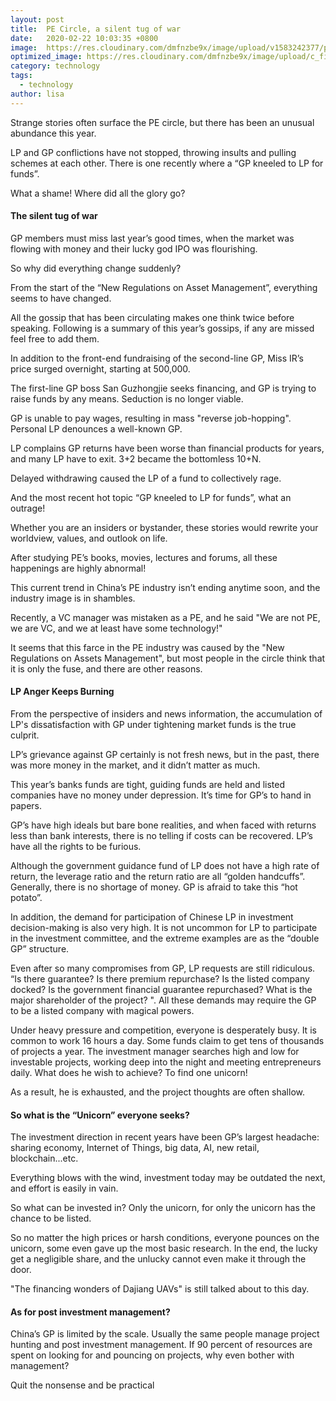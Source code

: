 ```yaml
---
layout: post
title:  PE Circle, a silent tug of war
date:   2020-02-22 10:03:35 +0800
image:  https://res.cloudinary.com/dmfnzbe9x/image/upload/v1583242377/pe_eemw3o.jpg
optimized_image: https://res.cloudinary.com/dmfnzbe9x/image/upload/c_fill,h_171,w_325/v1583242377/pe_eemw3o.jpg
category: technology
tags:
  - technology
author: lisa
---
```


Strange stories often surface the PE circle, but there has been an unusual abundance this year.

LP and GP conflictions have not stopped, throwing insults and pulling schemes at each other. There is one recently where a “GP kneeled to LP for funds”.

What a shame! Where did all the glory go?

#### The silent tug of war

GP members must miss last year’s good times, when the market was flowing with money and their lucky god IPO was flourishing.

So why did everything change suddenly?

From the start of the “New Regulations on Asset Management”, everything seems to have changed.

All the gossip that has been circulating makes one think twice before speaking. Following is a summary of this year’s gossips, if any are missed feel free to add them.

In addition to the front-end fundraising of the second-line GP, Miss IR’s price surged overnight, starting at 500,000.

The first-line GP boss San Guzhongjie seeks financing, and GP is trying to raise funds by any means. Seduction is no longer viable.

GP is unable to pay wages, resulting in mass "reverse job-hopping". Personal LP denounces a well-known GP.

LP complains GP returns have been worse than financial products for years, and many LP have to exit. 3+2 became the bottomless 10+N.

Delayed withdrawing caused the LP of a fund to collectively rage.

And the most recent hot topic “GP kneeled to LP for funds”, what an outrage!

Whether you are an insiders or bystander, these stories would rewrite your worldview, values, and outlook on life.

After studying PE’s books, movies, lectures and forums, all these happenings are highly abnormal!

This current trend in China’s PE industry isn’t ending anytime soon, and the industry image is in shambles.

Recently, a VC manager was mistaken as a PE, and he said "We are not PE, we are VC, and we at least have some technology!"

It seems that this farce in the PE industry was caused by the "New Regulations on Assets Management", but most people in the circle think that it is only the fuse, and there are other reasons.

#### LP Anger Keeps Burning

From the perspective of insiders and news information, the accumulation of LP's dissatisfaction with GP under tightening market funds is the true culprit.

LP’s grievance against GP certainly is not fresh news, but in the past, there was more money in the market, and it didn’t matter as much.

This year’s banks funds are tight, guiding funds are held and listed companies have no money under depression. It’s time for GP’s to hand in papers.

GP’s have high ideals but bare bone realities, and when faced with returns less than bank interests, there is no telling if costs can be recovered. LP’s have all the rights to be furious.

Although the government guidance fund of LP does not have a high rate of return, the leverage ratio and the return ratio are all “golden handcuffs”. Generally, there is no shortage of money. GP is afraid to take this “hot potato”.

In addition, the demand for participation of Chinese LP in investment decision-making is also very high. It is not uncommon for LP to participate in the investment committee, and the extreme examples are as the “double GP” structure.

Even after so many compromises from GP, LP requests are still ridiculous. “Is there guarantee? Is there premium repurchase? Is the listed company docked? Is the government financial guarantee repurchased? What is the major shareholder of the project? ". All these demands may require the GP to be a listed company with magical powers.

Under heavy pressure and competition, everyone is desperately busy. It is common to work 16 hours a day. Some funds claim to get tens of thousands of projects a year. The investment manager searches high and low for investable projects, working deep into the night and meeting entrepreneurs daily. What does he wish to achieve? To find one unicorn!

As a result, he is exhausted, and the project thoughts are often shallow.

#### So what is the “Unicorn” everyone seeks?

The investment direction in recent years have been GP’s largest headache: sharing economy, Internet of Things, big data, AI, new retail, blockchain...etc.

Everything blows with the wind, investment today may be outdated the next, and effort is easily in vain.

So what can be invested in? Only the unicorn, for only the unicorn has the chance to be listed.

So no matter the high prices or harsh conditions, everyone pounces on the unicorn, some even gave up the most basic research. In the end, the lucky get a negligible share, and the unlucky cannot even make it through the door.

"The financing wonders of Dajiang UAVs" is still talked about to this day.

#### As for post investment management?

China’s GP is limited by the scale. Usually the same people manage project hunting and post investment management. If 90 percent of resources are spent on looking for and pouncing on projects, why even bother with management?

Quit the nonsense and be practical